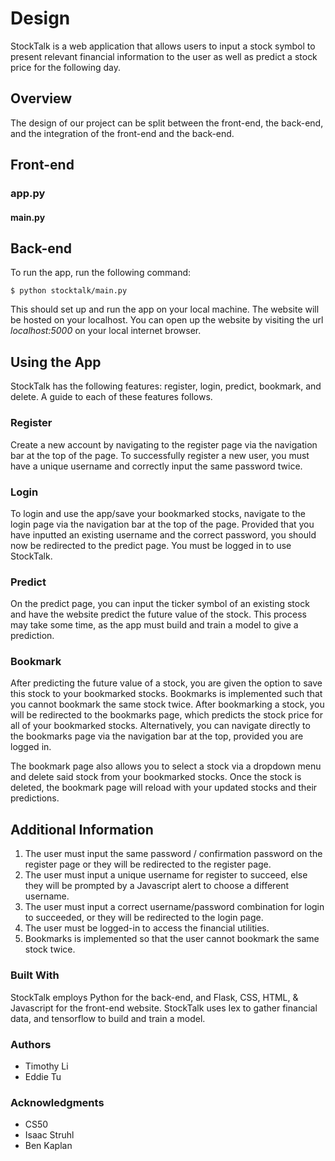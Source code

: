 # Design

StockTalk is a web application that allows users to input a stock symbol to present relevant financial information to the user as well as predict a stock price for the following day.

## Overview

The design of our project can be split between the front-end, the back-end, and the integration of the front-end and the back-end.  

## Front-end

### app.py

#### main.py


## Back-end

To run the app, run the following command:

```
$ python stocktalk/main.py
```

This should set up and run the app on your local machine. The website will be hosted on your localhost. You can open up the website by visiting the url *localhost:5000* on your local internet browser.

## Using the App

StockTalk has the following features: register, login, predict, bookmark, and delete. A guide to each of these features follows.

### Register

Create a new account by navigating to the register page via the navigation bar at the top of the page.  To successfully register a new user, you must have a unique username and correctly input the same password twice.

### Login

To login and use the app/save your bookmarked stocks, navigate to the login page via the navigation bar at the top of the page. Provided that you have inputted an existing username and the correct password, you should now be redirected to the predict page. You must be logged in to use StockTalk.

### Predict

On the predict page, you can input the ticker symbol of an existing stock and have the website predict the future value of the stock. This process may take some time, as the app must build and train a model to give a prediction.

### Bookmark

After predicting the future value of a stock, you are given the option to save this stock to your bookmarked stocks. Bookmarks is implemented such that you cannot bookmark the same stock twice. After bookmarking a stock, you will be redirected to the bookmarks page, which predicts the stock price for all of your bookmarked stocks. Alternatively, you can navigate directly to the bookmarks page via the navigation bar at the top, provided you are logged in.

The bookmark page also allows you to select a stock via a dropdown menu and delete said stock from your bookmarked stocks.  Once the stock is deleted, the bookmark page will reload with your updated stocks and their predictions.

## Additional Information

1. The user must input the same password / confirmation password on the register page or they will be redirected to the register page.
2. The user must input a unique username for register to succeed, else they will be prompted by a Javascript alert to choose a different username.
3. The user must input a correct username/password combination for login to succeeded, or they will be redirected to the login page.
4. The user must be logged-in to access the financial utilities.
5. Bookmarks is implemented so that the user cannot bookmark the same stock twice.

### Built With

StockTalk employs Python for the back-end, and Flask, CSS, HTML, & Javascript for the front-end website. StockTalk uses Iex to gather financial data, and tensorflow to build and train a model.

### Authors

* Timothy Li
* Eddie Tu

### Acknowledgments

* CS50
* Isaac Struhl
* Ben Kaplan
